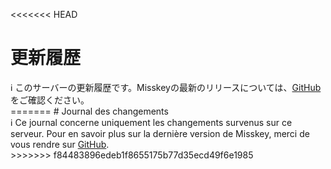 <<<<<<< HEAD
# 更新履歴
<div class="info">ℹ️ このサーバーの更新履歴です。Misskeyの最新のリリースについては、<a href="https://github.com/misskey-dev/misskey/blob/master/CHANGELOG.md" target="_blank">GitHub</a>をご確認ください。</div>
=======
# Journal des changements
<div class="info">ℹ️ Ce journal concerne uniquement les changements survenus sur ce serveur. Pour en savoir plus sur la dernière version de Misskey, merci de vous rendre sur <a href="https://github.com/misskey-dev/misskey/blob/master/CHANGELOG.md" target="_blank">GitHub</a>.</div>
>>>>>>> f84483896edeb1f8655175b77d35ecd49f6e1985

<!-- For translators: Do not edit these comments. -->
<!--[CHANGELOG]-->
